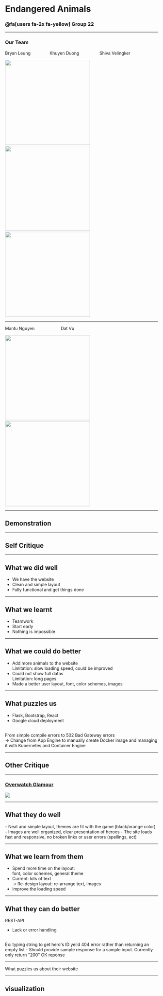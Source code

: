 # Endangered Animals 

### @fa[users fa-2x fa-yellow] Group 22

---

### <span class="header">Our Team</span>

<span class="name">Bryan Leung</span> &nbsp;&nbsp;&nbsp;&nbsp;&nbsp;&nbsp;&nbsp;&nbsp;&nbsp;&nbsp;&nbsp;&nbsp;&nbsp;&nbsp; <span class="name">Khuyen Duong</span> &nbsp;&nbsp;&nbsp;&nbsp;&nbsp;&nbsp;&nbsp;&nbsp;&nbsp;&nbsp;&nbsp;&nbsp;&nbsp;&nbsp;&nbsp; <span class="name">Shiva Velingker</span>

<img src="https://i.imgur.com/UXXs4fY.jpg" width="280" height="280"> &nbsp;&nbsp;&nbsp; <img src="https://i.imgur.com/y35uhcL.jpg" width="280" height="280"> &nbsp;&nbsp;&nbsp;
<img src="https://i.imgur.com/sfK63Ow.jpg" width="280" height="280">

---

<span class="name">Mantu Nguyen</span> &nbsp;&nbsp;&nbsp;&nbsp;&nbsp;&nbsp;&nbsp;&nbsp;&nbsp;&nbsp;&nbsp;&nbsp;&nbsp;&nbsp;&nbsp;&nbsp;&nbsp;&nbsp;&nbsp;&nbsp; <span class="name">Dat Vu</span> &nbsp;&nbsp;&nbsp;&nbsp;&nbsp;&nbsp;&nbsp;&nbsp;

<img src="https://i.imgur.com/2Gy1JdL.jpg" width="280" height="280"> &nbsp;&nbsp;&nbsp; <img src="https://i.imgur.com/rC0M6v2.png" width="280" height="280">

---

## <span class="fa-red">Demonstration</span>

---


## <span class="fa-red">Self Critique</span>

---

## <span class="fa-purple">What we did well</span>

- We have the website
- Clean and simple layout
- Fully functional and get things done

---
## <span class="fa-purple">What we learnt</span>
- Teamwork
- Start early
- Nothing is impossible

---
## <span class="fa-purple">What we could do better</span>
- Add more animals to the website
<br>Limitation: slow loading speed, could be improved
- Could not show full datas
<br>Limitation: long pages
- Made a better user layout, font, color schemes, images

---
## <span class="fa-purple">What puzzles us</span>
- Flask, Bootstrap, React
- Google cloud deployment
<br>
<span class="fa-pyline">From simple compile errors to 502 Bad Gateway errors</span>
<br>
-> Change from App Engine to manually create Docker image and managing it with Kubernetes and Container Engine

---
## <span class="fa-red">Other Critique</span>

---

### [Overwatch Glamour](http://overwatchglamour.me)

![](https://i.imgur.com/sjDHqIA.jpg)

---

## <span class="fa-purple">What they do well</span>

<span class="fa-pyline">
- Neat and simple layout, themes are fit with the game (black/orange color)
- Images are well organized, clear presentation of heroes
- The site loads fast and responsive, no broken links or user errors (spellings, ect)
</span>

---

## <span class="fa-purple">What we learn from them</span>

- Spend more time on the layout: 
<br> <span class="fa-pyline">font, color schemes, general theme</span>
- Current: <span class="fa-pyline">lots of text </span>
<br> -> Re-design layout: <span class="fa-pyline">re-arrange text, images</span>
- Improve the loading speed

---

## <span class="fa-purple">What they can do better</span>

<span class="fa-pyline"> REST-API </span>
- Lack or error handling
<br>	
Ex: typing string to get hero's ID yeild 404 error rather than returning an empty list
- Should provide sample response for a sample input. Currently only return "200" OK reponse

---
What puzzles us about their website


---

## <span class="fa-red">visualization</span>



